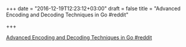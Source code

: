 +++
date = "2016-12-19T12:23:12+03:00"
draft = false
title = "Advanced Encoding and Decoding Techniques in Go  #reddit"

+++

<p><a href="https://t.co/yacxi0hK5K">Advanced Encoding and Decoding Techniques in Go  #reddit</a></p>
